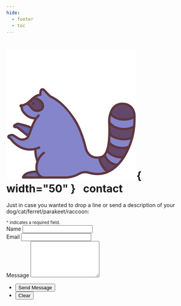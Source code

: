```yaml
---
hide:
  - footer
  - toc
---
```

# ![GOOD RACOON](assets/raccoon.png){  width="50" } &nbsp; contact 

Just in case you wanted to drop a line or send a description of your dog/cat/ferret/parakeet/raccoon: 

<div style="font-size:80%">
	<span style="color:red;">*</span> indicates a required field.
</div>

<section id="contact">
	<div class="inner">
		<section>
			<form action="https://formspree.io/f/xzbolwbb" method="POST">
				<div>
					<label class = "contact_labels" for="name">Name</label>
					<input type="text" name="name" id="name" required/>
				</div>
				<div>
					<label class="contact_labels" for="email">Email</label>
					<input type="text" name="_replyto" id="email" required/>
				</div>
				<div>
					<label class = "contact_labels" for="message">Message</label>
					<textarea name="message" id="message" rows="6" required></textarea>
				</div>
				<ul class="actions">
					<li class="contact_buttons"><input type="submit" value="Send Message" class="special" /></li>
					<li class="contact_buttons"><input type="reset" value="Clear" /></li>
				</ul>
			</form>
		</section>
	</div>
</section>